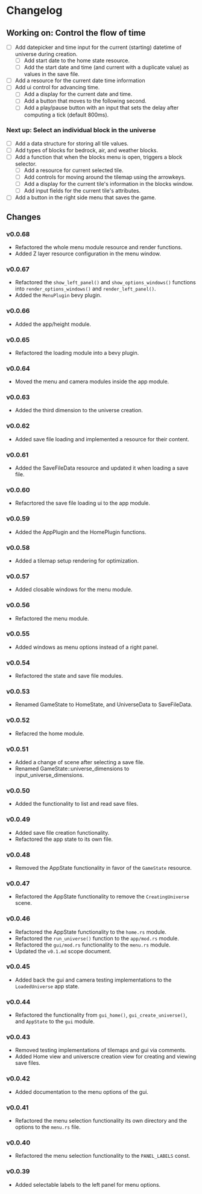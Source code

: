# Changelog

## Working on: Control the flow of time

- [ ] Add datepicker and time input for the current (starting) datetime of
      universe during creation.
  - [ ] Add start date to the home state resource.
  - [ ] Add the start date and time (and current with a duplicate value) as
        values in the save file.
- [ ] Add a resource for the current date time information
- [ ] Add ui control for advancing time.
  - [ ] Add a display for the current date and time.
  - [ ] Add a button that moves to the following second.
  - [ ] Add a play/pause button with an input that sets the delay after
        computing a tick (default 800ms).

### Next up: Select an individual block in the universe

- [ ] Add a data structure for storing all tile values.
- [ ] Add types of blocks for bedrock, air, and weather blocks.
- [ ] Add a function that when the blocks menu is open, triggers a block
      selector.
  - [ ] Add a resource for current selected tile.
  - [ ] Add controls for moving around the tilemap using the arrowkeys.
  - [ ] Add a display for the current tile's information in the blocks window.
  - [ ] Add input fields for the current tile's attributes.
- [ ] Add a button in the right side menu that saves the game.

## Changes

### v0.0.68

- Refactored the whole menu module resource and render functions.
- Added Z layer resource configuration in the menu window.

### v0.0.67

- Refactored the `show_left_panel()` and `show_options_windows()` functions into
  `render_options_windows()` and `render_left_panel()`.
- Added the `MenuPlugin` bevy plugin.

### v0.0.66

- Added the app/height module.

### v0.0.65

- Refactored the loading module into a bevy plugin.

### v0.0.64

- Moved the menu and camera modules inside the app module.

### v0.0.63

- Added the third dimension to the universe creation.

### v0.0.62

- Added save file loading and implemented a resource for their content.

### v0.0.61

- Added the SaveFileData resource and updated it when loading a save file.

### v0.0.60

- Refacrtored the save file loading ui to the app module.

### v0.0.59

- Added the AppPlugin and the HomePlugin functions.

### v0.0.58

- Added a tilemap setup rendering for optimization.

### v0.0.57

- Added closable windows for the menu module.

### v0.0.56

- Refactored the menu module.

### v0.0.55

- Added windows as menu options instead of a right panel.

### v0.0.54

- Refactored the state and save file modules.

### v0.0.53

- Renamed GameState to HomeState, and UniverseData to SaveFileData.

### v0.0.52

- Refacred the home module.

### v0.0.51

- Added a change of scene after selecting a save file.
- Renamed GameState::universe_dimensions to input_universe_dimensions.

### v0.0.50

- Added the functionality to list and read save files.

### v0.0.49

- Added save file creation functionality.
- Refactored the app state to its own file.

### v0.0.48

- Removed the AppState functionality in favor of the `GameState` resource.

### v0.0.47

- Refactored the AppState functionality to remove the `CreatingUniverse` scene.

### v0.0.46

- Refactored the AppState functionality to the `home.rs` module.
- Refactored the `run_universe()` function to the `app/mod.rs` module.
- Refactored the `gui/mod.rs` functionality to the `menu.rs` module.
- Updated the `v0.1.md` scope document.

### v0.0.45

- Added back the gui and camera testing implementations to the `LoadedUniverse`
  app state.

### v0.0.44

- Refactored the functionality from `gui_home()`, `gui_create_universe()`, and
  `AppState` to the `gui` module.

### v0.0.43

- Removed testing implementations of tilemaps and gui via comments.
- Added Home view and universcre creation view for creating and viewing save
  files.

### v0.0.42

- Added documentation to the menu options of the gui.

### v0.0.41

- Refactored the menu selection functionality its own directory and the options
  to the `menu.rs` file.

### v0.0.40

- Refactored the menu selection functionality to the `PANEL_LABELS` const.

### v0.0.39

- Added selectable labels to the left panel for menu options.
